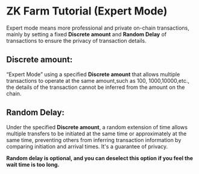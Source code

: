 # ZK Farm Tutorial (Expert Mode)

Expert mode means more professional and private on-chain transactions, mainly by setting a fixed **Discrete amount** and **Random Delay** of transactions to ensure the privacy of transaction details.

## Discrete amount:

“Expert Mode” using a specified **Discrete amount** that allows multiple transactions to operate at the same amount,such as 100, 1000,10000,etc., the details of the transaction cannot be inferred from the amount on the chain.

## Random Delay:

Under the specified **Discrete amount**, a random extension of time allows multiple transfers to be initiated at the same time or approximately at the same time, preventing others from inferring transaction information by comparing initiation and arrival times. It's a guarantee of privacy.

**Random delay is optional, and you can deselect this option if you feel the wait time is too long.**
